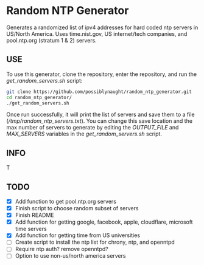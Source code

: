 # Random NTP Generator

Generates a randomized list of ipv4 addresses for hard coded ntp servers in US/North America. Uses time.nist.gov, US internet/tech companies, and pool.ntp.org (stratum 1 & 2) servers.

## USE

To use this generator, clone the repository, enter the repository, and run the *get_random_servers.sh* script:

```bash
git clone https://github.com/possiblynaught/random_ntp_generator.git
cd random_ntp_generator/
./get_random_servers.sh
```

Once run successfully, it will print the list of servers and save them to a file (*/tmp/random_ntp_servers.txt*). You can change this save location and the max number of servers to generate by editing the *OUTPUT_FILE* and *MAX_SERVERS* variables in the *get_random_servers.sh* script.

## INFO

T

## TODO

- [x] Add function to get pool.ntp.org servers
- [x] Finish script to choose random subset of servers
- [x] Finish README
- [x] Add function for getting google, facebook, apple, cloudflare, microsoft time servers
- [x] Add function for getting time from US universities
- [ ] Create script to install the ntp list for chrony, ntp, and openntpd
- [ ] Require ntp auth? remove openntpd?
- [ ] Option to use non-us/north america servers
